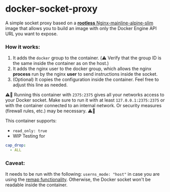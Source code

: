 # docker-socket-proxy
A simple socket proxy based on a [**rootless** Nginx-mainline-alpine-slim](https://hub.docker.com/r/nginxinc/nginx-unprivileged) image that allows you to build an image with only the Docker Engine API URL you want to expose.

### How it works:
1. It adds the `docker` group to the container. (⚠️ Verify that the group ID is the same inside the container as on the host.)
2. It adds the nginx user to the docker group, which allows the nginx **process** run by the nginx **user** to send instructions inside the socket.
3. (Optional) It copies the configuration inside the container. Feel free to adjust this line as needed.

⚠️🚩
Running this container with `2375:2375` gives all your networks access to your Docker socket.
Make sure to run it with at least `127.0.0.1:2375:2375` or with the container connected to an internal network.
Or security measures (firewall rules, etc.) may be necessary.
⚠️🚩

This container supports:
- `read_only: true`
- WIP Testing for
```yml
cap_drop:
  - ALL
```

### Caveat:
It needs to be run with the following:
`userns_mode: "host"` in case you are using the [remap functionality](https://docs.docker.com/engine/security/userns-remap/). Otherwise, the Docker socket won't be readable inside the container.
